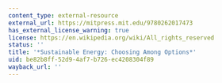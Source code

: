```yaml
---
content_type: external-resource
external_url: https://mitpress.mit.edu/9780262017473
has_external_license_warning: true
license: https://en.wikipedia.org/wiki/All_rights_reserved
status: ''
title: '*Sustainable Energy: Choosing Among Options*'
uid: be82b8ff-52d9-4af7-b726-ec4208304f89
wayback_url: ''
---
```

